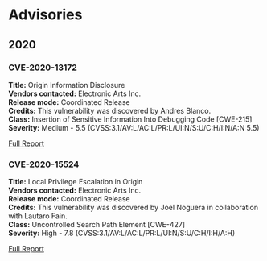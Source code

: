 # Advisories

## 2020

### CVE-2020-13172

**Title:** Origin Information Disclosure  
**Vendors contacted:** Electronic Arts Inc.  
**Release mode:** Coordinated Release  
**Credits:** This vulnerability was discovered by Andres Blanco.  
**Class:** Insertion of Sensitive Information Into Debugging Code [CWE-215]  
**Severity:** Medium - 5.5 (CVSS:3.1/AV:L/AC:L/PR:L/UI:N/S:U/C:H/I:N/A:N 5.5)  

[Full Report](2020/CVE-2020-13172.pdf)

### CVE-2020-15524

**Title:** Local Privilege Escalation in Origin  
**Vendors contacted:** Electronic Arts Inc.  
**Release mode:** Coordinated Release  
**Credits:** This vulnerability was discovered by Joel Noguera in collaboration with Lautaro Fain.  
**Class:** Uncontrolled Search Path Element [CWE-427]  
**Severity:** High - 7.8 (CVSS:3.1/AV:L/AC:L/PR:L/UI:N/S:U/C:H/I:H/A:H)  

[Full Report](2020/CVE-2020-15524.pdf)
